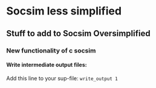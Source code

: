 # Socsim less simplified

## Stuff to add to Socsim Oversimplified

### New functionality of c socsim

#### Write intermediate output files:

Add this line to your sup-file:
`write_output 1`